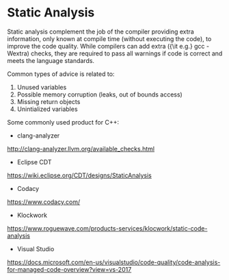 # Static Analysis

Static analysis complement the job of the compiler providing extra information, only known at compile time (without executing the code), to improve the code quality. While compilers can add extra ({\it e.g.} gcc -Wextra) checks, they are required to pass all warnings if code is correct and meets the language standards. 


Common types of advice is related to:
1. Unused variables
2. Possible memory corruption (leaks, out of bounds access)
3. Missing return objects
4. Unintialized variables 
 
Some commonly used product for C++:

- clang-analyzer

http://clang-analyzer.llvm.org/available_checks.html

- Eclipse CDT

https://wiki.eclipse.org/CDT/designs/StaticAnalysis

- Codacy

https://www.codacy.com/

- Klockwork

https://www.roguewave.com/products-services/klocwork/static-code-analysis

- Visual Studio

https://docs.microsoft.com/en-us/visualstudio/code-quality/code-analysis-for-managed-code-overview?view=vs-2017

